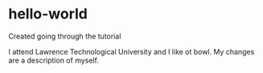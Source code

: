 # hello-world
Created going through the tutorial 

I attend Lawrence Technological University and I like ot bowl.
My changes are a description of myself.
